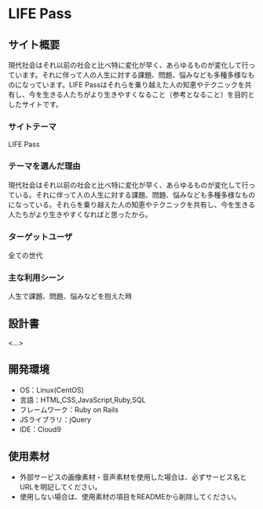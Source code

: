 # LIFE Pass

## サイト概要
現代社会はそれ以前の社会と比べ特に変化が早く、あらゆるものが変化して行っています。それに伴って人の人生に対する課題、問題、悩みなども多種多様なものになっています。LIFE Passはそれらを乗り越えた人の知恵やテクニックを共有し、今を生きる人たちがより生きやすくなること（参考となること）を目的としたサイトです。

### サイトテーマ
LIFE Pass

### テーマを選んだ理由
現代社会はそれ以前の社会と比べ特に変化が早く、あらゆるものが変化して行っている。それに伴って人の人生に対する課題、問題、悩みなども多種多様なものになっている。それらを乗り越えた人の知恵やテクニックを共有し、今を生きる人たちがより生きやすくなればと思ったから。

### ターゲットユーザ
全ての世代

### 主な利用シーン
人生で課題、問題、悩みなどを抱えた時

## 設計書
<...>

## 開発環境
- OS：Linux(CentOS)
- 言語：HTML,CSS,JavaScript,Ruby,SQL
- フレームワーク：Ruby on Rails
- JSライブラリ：jQuery
- IDE：Cloud9

## 使用素材
- 外部サービスの画像素材・音声素材を使用した場合は、必ずサービス名とURLを明記してください。
- 使用しない場合は、使用素材の項目をREADMEから削除してください。